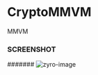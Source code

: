 # CryptoMMVM
MMVM

### SCREENSHOT

####### ![zyro-image](https://user-images.githubusercontent.com/91742636/147933703-88cadf5f-d13b-467c-b8fe-93ce388f2d00.png)


